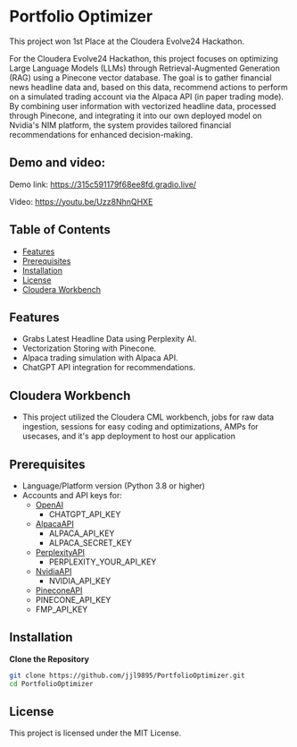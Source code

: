 # Portfolio Optimizer

This project won 1st Place at the Cloudera Evolve24 Hackathon.

For the Cloudera Evolve24 Hackathon, this project focuses on optimizing Large Language Models (LLMs) through Retrieval-Augmented Generation (RAG) using a Pinecone vector database. The goal is to gather financial news headline data and, based on this data, recommend actions to perform on a simulated trading account via the Alpaca API (in paper trading mode). By combining user information with vectorized headline data, processed through Pinecone, and integrating it into our own deployed model on Nvidia's NIM platform, the system provides tailored financial recommendations for enhanced decision-making.

## Demo and video:
Demo link: https://315c591179f68ee8fd.gradio.live/

Video:
https://youtu.be/Uzz8NhnQHXE

## Table of Contents

- [Features](#features)
- [Prerequisites](#prerequisites)
- [Installation](#installation)
- [License](#license)
- [Cloudera Workbench](#cloudera-workbench)

## Features
 
- Grabs Latest Headline Data using Perplexity AI.
- Vectorization Storing with Pinecone.
- Alpaca trading simulation with Alpaca API.
- ChatGPT API integration for recommendations.

## Cloudera Workbench
- This project utilized the Cloudera CML workbench, jobs for raw data ingestion, sessions for easy coding and optimizations, AMPs for usecases, and it's app deployment to host our application

## Prerequisites

- Language/Platform version (Python 3.8 or higher)
- Accounts and API keys for:
  - [OpenAI](https://platform.openai.com/docs/overview)
    - CHATGPT_API_KEY
  - [AlpacaAPI](https://alpaca.markets/)
    - ALPACA_API_KEY
    - ALPACA_SECRET_KEY
  - [PerplexityAPI](https://docs.perplexity.ai/home)
    - PERPLEXITY_YOUR_API_KEY
  - [NvidiaAPI](https://www.nvidia.com/en-us/ai/#referrer=ai-subdomain?ncid=pa-srch-goog-772333&_bt=697697685508&_bk=nvidia%20api&_bm=e&_bn=g&_bg=165151891361&gad_source=1&gclid=EAIaIQobChMI37H2or-CiQMV3lxHAR1GAwRHEAAYASAAEgJfB_D_BwE)
    - NVIDIA_API_KEY
  - [PineconeAPI](https://www.pinecone.io/?utm_term=pinecone%20serverless&utm_campaign=brand-us-p&utm_source=adwords&utm_medium=ppc&hsa_acc=3111363649&hsa_cam=16223687665&hsa_grp=133738612775&hsa_ad=582256510975&hsa_src=g&hsa_tgt=kwd-2270491656216&hsa_kw=pinecone%20serverless&hsa_mt=p&hsa_net=adwords&hsa_ver=3&gad_source=1&gclid=EAIaIQobChMIvbmTrr-CiQMVClFHAR0uxAaCEAAYASAAEgKpbfD_BwE)
  - PINECONE_API_KEY
  - FMP_API_KEY


## Installation
**Clone the Repository**

   ```bash
   git clone https://github.com/jjl9895/PortfolioOptimizer.git
   cd PortfolioOptimizer
  ```
## License
This project is licensed under the MIT License.
